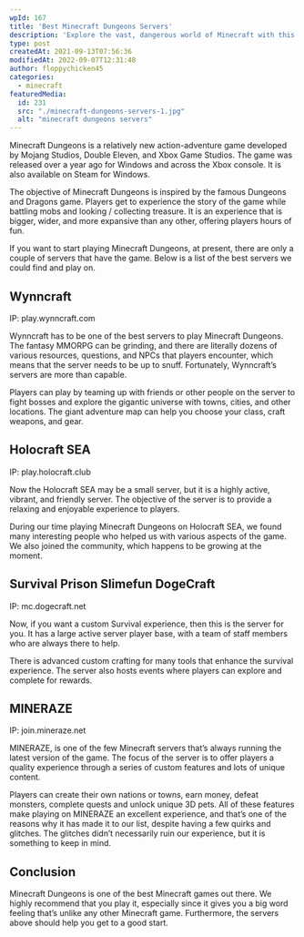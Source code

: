 ```yaml
---
wpId: 167
title: 'Best Minecraft Dungeons Servers'
description: 'Explore the vast, dangerous world of Minecraft with this all-new action-adventure game! Gather materials and battle enemies as you quest to defeat an evil that threatens both worlds.'
type: post
createdAt: 2021-09-13T07:56:36
modifiedAt: 2022-09-07T12:31:48
author: floppychicken45
categories:
  - minecraft
featuredMedia:
  id: 231
  src: "./minecraft-dungeons-servers-1.jpg"
  alt: "minecraft dungeons servers"
---
```



Minecraft Dungeons is a relatively new action-adventure game developed by Mojang Studios, Double Eleven, and Xbox Game Studios. The game was released over a year ago for Windows and across the Xbox console. It is also available on Steam for Windows.

The objective of Minecraft Dungeons is inspired by the famous Dungeons and Dragons game. Players get to experience the story of the game while battling mobs and looking / collecting treasure. It is an experience that is bigger, wider, and more expansive than any other, offering players hours of fun.

If you want to start playing Minecraft Dungeons, at present, there are only a couple of servers that have the game. Below is a list of the best servers we could find and play on.

## Wynncraft

IP: play.wynncraft.com

Wynncraft has to be one of the best servers to play Minecraft Dungeons. The fantasy MMORPG can be grinding, and there are literally dozens of various resources, questions, and NPCs that players encounter, which means that the server needs to be up to snuff. Fortunately, Wynncraft’s servers are more than capable.

Players can play by teaming up with friends or other people on the server to fight bosses and explore the gigantic universe with towns, cities, and other locations. The giant adventure map can help you choose your class, craft weapons, and gear.

## Holocraft SEA

IP: play.holocraft.club

Now the Holocraft SEA may be a small server, but it is a highly active, vibrant, and friendly server. The objective of the server is to provide a relaxing and enjoyable experience to players.

During our time playing Minecraft Dungeons on Holocraft SEA, we found many interesting people who helped us with various aspects of the game. We also joined the community, which happens to be growing at the moment.

## Survival Prison Slimefun DogeCraft

IP: mc.dogecraft.net

Now, if you want a custom Survival experience, then this is the server for you. It has a large active server player base, with a team of staff members who are always there to help.

There is advanced custom crafting for many tools that enhance the survival experience. The server also hosts events where players can explore and complete for rewards.

## MINERAZE

IP: join.mineraze.net

MINERAZE, is one of the few Minecraft servers that’s always running the latest version of the game. The focus of the server is to offer players a quality experience through a series of custom features and lots of unique content.

Players can create their own nations or towns, earn money, defeat monsters, complete quests and unlock unique 3D pets. All of these features make playing on MINERAZE an excellent experience, and that’s one of the reasons why it has made it to our list, despite having a few quirks and glitches. The glitches didn’t necessarily ruin our experience, but it is something to keep in mind.

## Conclusion

Minecraft Dungeons is one of the best Minecraft games out there. We highly recommend that you play it, especially since it gives you a big word feeling that’s unlike any other Minecraft game. Furthermore, the servers above should help you get to a good start.